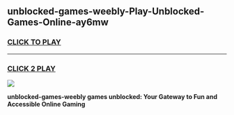 
## unblocked-games-weebly-Play-Unblocked-Games-Online-ay6mw
<h3>
<a href="https://premium76.site?title=unblocked-games-weebly&ref=24A">CLICK TO PLAY</a></h3>
<hr>

<h3>
<a href="https://premium76.site?title=unblocked-games-weebly&ref=24A">CLICK 2 PLAY</a>
  
</h3>

<a href="https://premium76.site?title=unblocked-games-weebly&ref=24A"><img src="https://clearcache.store/games.png"></a>


**unblocked-games-weebly games unblocked: Your Gateway to Fun and Accessible Online Gaming**
